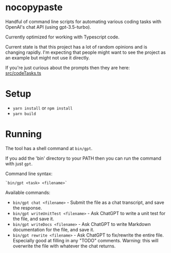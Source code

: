 
# nocopypaste #

Handful of command line scripts for automating various coding tasks with OpenAI's chat API (using gpt-3.5-turbo).

Currently optimized for working with Typescript code.

Current state is that this project has a lot of random opinions and is changing rapidly. I'm expecting
that people might want to see the project as an example but might not use it directly.

If you're just curious about the prompts then they are here: [src/codeTasks.ts](./src/codeTasks.ts)

# Setup #

 - `yarn install` or `npm install`
 - `yarn build`

# Running #

The tool has a shell command at `bin/gpt`.

If you add the 'bin' directory to your PATH then you can run the command with just `gpt`.

Command line syntax:

    `bin/gpt <task> <filename>`

Available commands:

 - `bin/gpt chat <filename>` - Submit the file as a chat transcript, and save the response.
 - `bin/gpt writeUnitTest <filename>` - Ask ChatGPT to write a unit test for the file, and save it.
 - `bin/gpt writeDocs <filename>` - Ask ChatGPT to write Markdown documentation for the file, and save it.
 - `bin/gpt rewrite <filename>` - Ask ChatGPT to fix/rewrite the entire file. Especially good at filling in any "TODO" comments. Warning: this will overwrite the file with whatever the chat returns.




